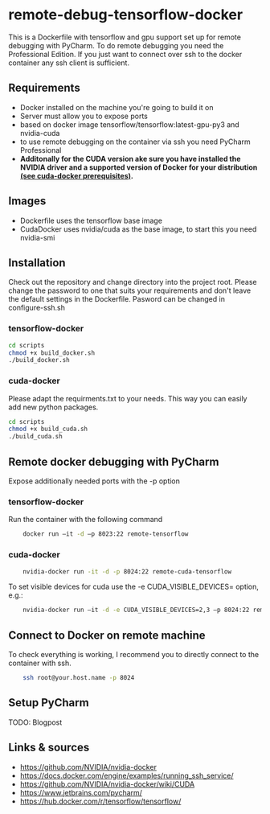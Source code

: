 # remote-debug-tensorflow-docker
This is a Dockerfile with tensorflow and gpu support set up for remote debugging with PyCharm. 
To do remote debugging you need the Professional Edition. If you just want to connect over ssh to 
the docker container any ssh client is sufficient. 

## Requirements

- Docker installed on the machine you're going to build it on
- Server must allow you to expose ports
- based on docker image tensorflow/tensorflow:latest-gpu-py3 and nvidia-cuda
- to use remote debugging on the container via ssh you need PyCharm Professional
- **Additonally for the CUDA version ake sure you have installed the NVIDIA driver and a supported version of Docker for your distribution [(see cuda-docker prerequisites)](https://github.com/NVIDIA/nvidia-docker/wiki/Installation-(version-2.0)#prerequisites).**

## Images

- Dockerfile uses the tensorflow base image
- CudaDocker uses nvidia/cuda as the base image, to start this you need nvidia-smi

## Installation
Check out the repository and change directory into the project root.
Please change the password to one that suits your requirements and don't 
leave the default settings in the Dockerfile.
Pasword can be changed in configure-ssh.sh
### tensorflow-docker
```bash
cd scripts
chmod +x build_docker.sh
./build_docker.sh
```
### cuda-docker
Please adapt the requirments.txt to your needs. This way you can easily add new python packages.

```bash
cd scripts
chmod +x build_cuda.sh
./build_cuda.sh
```

## Remote docker debugging with PyCharm

Expose additionally needed ports with the -p option

### tensorflow-docker

Run the container with the following command
```bash
    docker run –it -d –p 8023:22 remote-tensorflow
```

### cuda-docker

```bash
    nvidia-docker run -it -d -p 8024:22 remote-cuda-tensorflow
```

To set visible devices for cuda use the -e CUDA_VISIBLE_DEVICES= option, e.g.:

```bash
    nvidia-docker run –it -d -e CUDA_VISIBLE_DEVICES=2,3 –p 8024:22 remote-cuda-tensorflow
```

## Connect to Docker on remote machine

To check everything is working, I recommend you to directly connect to the container with ssh.

```bash
    ssh root@your.host.name -p 8024
```

## Setup PyCharm

TODO: Blogpost


## Links & sources
- https://github.com/NVIDIA/nvidia-docker
- https://docs.docker.com/engine/examples/running_ssh_service/
- https://github.com/NVIDIA/nvidia-docker/wiki/CUDA
- https://www.jetbrains.com/pycharm/
- https://hub.docker.com/r/tensorflow/tensorflow/





